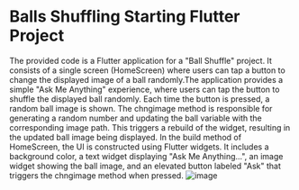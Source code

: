 # Balls Shuffling Starting Flutter Project

The provided code is a Flutter application for a "Ball Shuffle" project. It consists of a single screen (HomeScreen) where users can tap a button to change the displayed image of a ball randomly.The application provides a simple "Ask Me Anything" experience, where users can tap the button to shuffle the displayed ball randomly. Each time the button is pressed, a random ball image is shown.
The chngimage method is responsible for generating a random number and updating the ball variable with the corresponding image path. This triggers a rebuild of the widget, resulting in the updated ball image being displayed.
In the build method of HomeScreen, the UI is constructed using Flutter widgets. It includes a background color, a text widget displaying "Ask Me Anything...", an image widget showing the ball image, and an elevated button labeled "Ask" that triggers the chngimage method when pressed.
![image](https://github.com/Afianaeem124/ball-shuffling-project-flutter/assets/109481856/c0690e74-4d68-4208-8597-dd883bd4f324)
